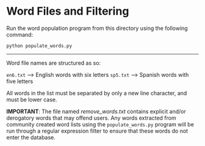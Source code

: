 # Word Files and Filtering

Run the word population program from this directory using the following command:

`python populate_words.py`

----------

Word file names are structured as so:

`en6.txt` --> English words with six letters
`sp5.txt` --> Spanish words with five letters

All words in the list must be separated by only a new line character, and must be lower case.

**IMPORTANT**: The file named *remove_words.txt* contains explicit and/or derogatory words that may offend users. Any words extracted from community created word lists using the `populate_words.py` program will be run through a regular expression filter to ensure that these words do not enter the database.